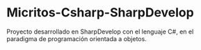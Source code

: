 # Micritos-Csharp-SharpDevelop
Proyecto desarrollado en SharpDevelop con el lenguaje C#, en el paradigma de programación orientada a objetos.
